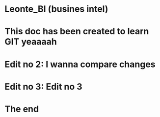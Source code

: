 # Leonte_BI (busines intel)
# This doc has been created to learn GIT yeaaaah
# Edit no 2: I wanna compare changes
# Edit no 3: Edit no 3


# The end
